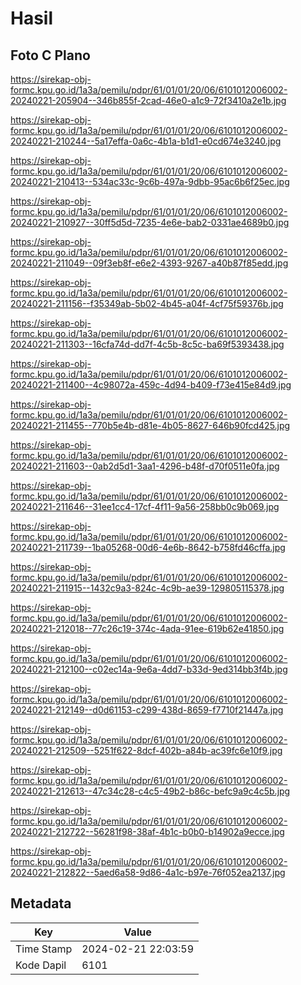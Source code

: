 # Hasil

## Foto C Plano

https://sirekap-obj-formc.kpu.go.id/1a3a/pemilu/pdpr/61/01/01/20/06/6101012006002-20240221-205904--346b855f-2cad-46e0-a1c9-72f3410a2e1b.jpg

https://sirekap-obj-formc.kpu.go.id/1a3a/pemilu/pdpr/61/01/01/20/06/6101012006002-20240221-210244--5a17effa-0a6c-4b1a-b1d1-e0cd674e3240.jpg

https://sirekap-obj-formc.kpu.go.id/1a3a/pemilu/pdpr/61/01/01/20/06/6101012006002-20240221-210413--534ac33c-9c6b-497a-9dbb-95ac6b6f25ec.jpg

https://sirekap-obj-formc.kpu.go.id/1a3a/pemilu/pdpr/61/01/01/20/06/6101012006002-20240221-210927--30ff5d5d-7235-4e6e-bab2-0331ae4689b0.jpg

https://sirekap-obj-formc.kpu.go.id/1a3a/pemilu/pdpr/61/01/01/20/06/6101012006002-20240221-211049--09f3eb8f-e6e2-4393-9267-a40b87f85edd.jpg

https://sirekap-obj-formc.kpu.go.id/1a3a/pemilu/pdpr/61/01/01/20/06/6101012006002-20240221-211156--f35349ab-5b02-4b45-a04f-4cf75f59376b.jpg

https://sirekap-obj-formc.kpu.go.id/1a3a/pemilu/pdpr/61/01/01/20/06/6101012006002-20240221-211303--16cfa74d-dd7f-4c5b-8c5c-ba69f5393438.jpg

https://sirekap-obj-formc.kpu.go.id/1a3a/pemilu/pdpr/61/01/01/20/06/6101012006002-20240221-211400--4c98072a-459c-4d94-b409-f73e415e84d9.jpg

https://sirekap-obj-formc.kpu.go.id/1a3a/pemilu/pdpr/61/01/01/20/06/6101012006002-20240221-211455--770b5e4b-d81e-4b05-8627-646b90fcd425.jpg

https://sirekap-obj-formc.kpu.go.id/1a3a/pemilu/pdpr/61/01/01/20/06/6101012006002-20240221-211603--0ab2d5d1-3aa1-4296-b48f-d70f0511e0fa.jpg

https://sirekap-obj-formc.kpu.go.id/1a3a/pemilu/pdpr/61/01/01/20/06/6101012006002-20240221-211646--31ee1cc4-17cf-4f11-9a56-258bb0c9b069.jpg

https://sirekap-obj-formc.kpu.go.id/1a3a/pemilu/pdpr/61/01/01/20/06/6101012006002-20240221-211739--1ba05268-00d6-4e6b-8642-b758fd46cffa.jpg

https://sirekap-obj-formc.kpu.go.id/1a3a/pemilu/pdpr/61/01/01/20/06/6101012006002-20240221-211915--1432c9a3-824c-4c9b-ae39-129805115378.jpg

https://sirekap-obj-formc.kpu.go.id/1a3a/pemilu/pdpr/61/01/01/20/06/6101012006002-20240221-212018--77c26c19-374c-4ada-91ee-619b62e41850.jpg

https://sirekap-obj-formc.kpu.go.id/1a3a/pemilu/pdpr/61/01/01/20/06/6101012006002-20240221-212100--c02ec14a-9e6a-4dd7-b33d-9ed314bb3f4b.jpg

https://sirekap-obj-formc.kpu.go.id/1a3a/pemilu/pdpr/61/01/01/20/06/6101012006002-20240221-212149--d0d61153-c299-438d-8659-f7710f21447a.jpg

https://sirekap-obj-formc.kpu.go.id/1a3a/pemilu/pdpr/61/01/01/20/06/6101012006002-20240221-212509--5251f622-8dcf-402b-a84b-ac39fc6e10f9.jpg

https://sirekap-obj-formc.kpu.go.id/1a3a/pemilu/pdpr/61/01/01/20/06/6101012006002-20240221-212613--47c34c28-c4c5-49b2-b86c-befc9a9c4c5b.jpg

https://sirekap-obj-formc.kpu.go.id/1a3a/pemilu/pdpr/61/01/01/20/06/6101012006002-20240221-212722--56281f98-38af-4b1c-b0b0-b14902a9ecce.jpg

https://sirekap-obj-formc.kpu.go.id/1a3a/pemilu/pdpr/61/01/01/20/06/6101012006002-20240221-212822--5aed6a58-9d86-4a1c-b97e-76f052ea2137.jpg


## Metadata

| Key        | Value               |
| ---------- | ------------------- |
| Time Stamp | 2024-02-21 22:03:59 |
| Kode Dapil | 6101                |




